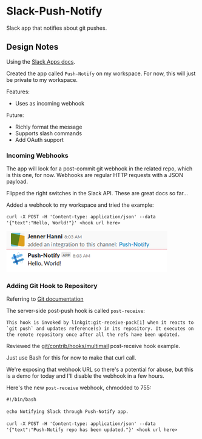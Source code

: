 # Slack-Push-Notify
Slack app that notifies about git pushes.

## Design Notes

Using the [Slack Apps docs](https://api.slack.com/slack-apps).

Created the app called `Push-Notify` on my workspace. For now, this will just be private to my workspace. 

Features: 

- Uses as incoming webhook

Future: 

- Richly format the message
- Supports slash commands
- Add OAuth support

### Incoming Webhooks

The app will look for a post-commit git webhook in the related repo, which is this one, for now. Webhooks are regular HTTP requests with a JSON payload. 

Flipped the right switches in the Slack API. These are great docs so far...

Added a webhook to my workspace and tried the example: 

```
curl -X POST -H 'Content-type: application/json' --data '{"text":"Hello, World!"}' <hook url here>
```

![Hello World webhook screenshot](hello-world-webhook.png)

### Adding Git Hook to Repository

Referring to [Git documentation](https://github.com/git/git/blob/master/Documentation/githooks.txt#L295)

The server-side post-push hook is called `post-receive`:

```
This hook is invoked by linkgit:git-receive-pack[1] when it reacts to `git push` and updates reference(s) in its repository. It executes on the remote repository once after all the refs have been updated.
```

Reviewed the [git/contrib/hooks/multimail](https://github.com/git/git/tree/master/contrib/hooks/multimail) post-receive hook example.

Just use Bash for this for now to make that curl call.

We're exposing that webhook URL so there's a potential for abuse, but this is a demo for today and I'll disable the webhook in a few hours.

Here's the new `post-receive` webhook, chmodded to 755:

```
#!/bin/bash

echo Notifying Slack through Push-Notify app.

curl -X POST -H 'Content-type: application/json' --data '{"text":"Push-Notify repo has been updated."}' <hook url here>
```
